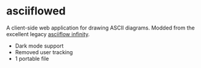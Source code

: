 # asciiflowed

A client-side web application for drawing ASCII diagrams. Modded from the excellent legacy [asciiflow infinity](https://github.com/lewish/asciiflow/tree/v2).

* Dark mode support
* Removed user tracking
* 1 portable file
